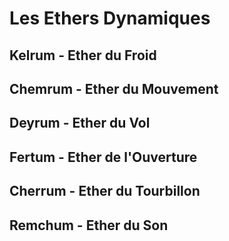 # Les Ethers Dynamiques

## Kelrum - Ether du Froid
## Chemrum - Ether du Mouvement
## Deyrum - Ether du Vol
## Fertum - Ether de l'Ouverture
## Cherrum - Ether du Tourbillon
## Remchum - Ether du Son